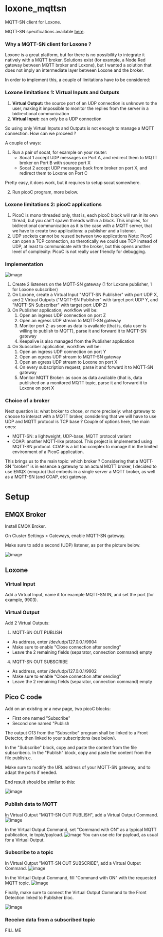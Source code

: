 # loxone_mqttsn
MQTT-SN client for Loxone.

MQTT-SN specifications available [here](https://www.oasis-open.org/committees/download.php/66091/MQTT-SN_spec_v1.2.pdf).

### Why a MQTT-SN client for Loxone ?
Loxone is a great platform, but for there is no possibility to integrate it natively with a MQTT broker.
Solutions exist (for example, a Node Red gateway between MQTT broker and Loxone), but I wanted a solution that does not imply an intermediate layer between Loxone and the broker.

In order to implement this, a couple of limitations have to be considered:

### Loxone limitations 1: Virtual Inputs and Outputs
1. <b>Virtual Output:</b> the source port of an UDP connection is unknown to the user, making it impossible to monitor the replies from the server in a bidirectional communication
2. <b>Virtual Input:</b> can only be a UDP connection

So using only Virtual Inputs and Outputs is not enough to manage a MQTT connection. How can we proceed ?

A couple of ways:

1. Run a pair of socat, for example on your router:
   - Socat 1 accept UDP messages on Port A, and redirect them to MQTT broker on Port B with source port X
   - Socat 2 accept UDP messages back from broker on port X, and redirect them to Loxone on Port C

Pretty easy, it does work, but it requires to setup socat somewhere.

2. Run picoC program, more below.

### Loxone limitations 2: picoC applications
1. PicoC is mono threaded only, that is, each picoC block will run in its own thread, but you can't spawn threads within a block. This implies, for bidirectional communication as it is the case with a MQTT server, that we have to create two applications: a publisher and a listener.
2. UDP sockets cannot be reused between two applications
Note: PicoC can open a TCP connection, so therotically we could use TCP instead of UDP, at least to communicate with the broker, but this opens another level of complexity: PicoC is not really user friendly for debugging.

### Implementation

![image](https://github.com/sebastienfouss/loxone_mqttsn/assets/14035269/6beb3953-6c7e-427b-9563-885bebff3805)

1. Create 2 listeners on the MQTT-SN gateway (1 for Loxone publisher, 1 for Loxone subscriber)
2. On Loxone, create a Virtual Input "MQTT-SN Publisher" with port UDP X, and 2 Virtual Outputs ("MQTT-SN Publisher" with target port UDP Y, and "MQTT-SN Subscriber" with target port UDP Z)
3. On Publisher application, workflow will be:
   1. Open an ingress UDP connection on port Z
   2. Open an egress UDP stream to MQTT-SN gateway
   3. Monitor port Z: as soon as data is available (that is, data user is willing to publish to MQTT), parse it and forward it to MQTT-SN gateway
   4. Keepalive is also managed from the Publisher application
4. On Subscriber application, workflow will be:
   1. Open an ingress UDP connection on port Y
   2. Open an egress UDP stream to MQTT-SN gateway
   3. Open an egress UDP stream to Loxone on port X
   3. On every subscription request, parse it and forward it to MQTT-SN gateway
   4. Monitor MQTT Broker: as soon as data available (that is, data published on a monitored MQTT topic, parse it and forward it to Loxone on port X

### Choice of a broker
Next question is: what broker to chose, or more precisely: what gateway to choose to interact with a MQTT broker, considering that we will have to use UDP and MQTT protocol is TCP base ?
Couple of options here, the main ones:
- MQTT-SN: a lightweight, UDP-base, MQTT protocol variant
- COAP: another MQTT-like protocol.
This project is implemented using MQTT-SN protocol. COAP is a bit too complex to manage it in the limited environment of a PicoC application.

This brings us to the main topic: which broker ?
Considering that a MQTT-SN "broker" is in essence a gateway to an actual MQTT broker, I decided to use EMQX (emqx.io) that embeds in a single server a MQTT broker, as well as a MQTT-SN (and COAP, etc) gateway.



# Setup

## EMQX Broker

Install EMQX Broker.

On Cluster Settings > Gateways, enable MQTT-SN gateway.

Make sure to add a second (UDP) listener, as per the picture below.

![image](https://github.com/sebastienfouss/loxone_mqttsn/assets/14035269/9f142efc-3c39-44f5-9ef0-2c8e31c9e806)


## Loxone

### Virtual Input
Add a Virtual Input, name it for example MQTT-SN IN, and set the port (for example, 9903).

### Virtual Output
Add 2 Virtual Outputs:
1. MQTT-SN OUT PUBLISH
 - As address, enter /dev/udp/127.0.0.1/9904
 - Make sure to enable "Close connection after sending"
 - Leave the 2 remaining fields (separator, connection command) empty
4. MQTT-SN OUT SUBSCRIBE
- As address, enter /dev/udp/127.0.0.1/9902
- Make sure to enable "Close connection after sending"
- Leave the 2 remaining fields (separator, connection command) empty

## Pico C code
Add on an existing or a new page, two picoC blocks:
- First one named "Subscribe"
- Second one named "Publish

The output O13 from the "Subscribe" program shall be linked to a Front Detector, then linked to your subscriptions (see below).

In the "Subscribe" block, copy and paste the content from the file subscriber.c.
In the "Publish" block, copy and paste the content from the file publish.c.

Make sure to modify the URL address of your MQTT-SN gateway, and to adapt the ports if needed.

End result should be similar to this:

![image](https://github.com/sebastienfouss/loxone_mqttsn/assets/14035269/c474a96a-5e08-42cc-b6b0-14491cc0694a)

### Publish data to MQTT
In Virtual Output "MQTT-SN OUT PUBLISH", add a Virtual Output Command.
![image](https://github.com/sebastienfouss/loxone_mqttsn/assets/14035269/db6de496-2537-4266-9d38-852b04d604b0)

In the Virtual Output Command, set "Command with ON" as a typical MQTT publication, ie topic/payload.
![image](https://github.com/sebastienfouss/loxone_mqttsn/assets/14035269/8cbbbde2-535d-40b1-8ac1-c59c72c74343)
You can use <v> etc for payload, as usual for a Virtual Output.

### Subscribe to a topic
In Virtual Output "MQTT-SN OUT SUBSCRIBE", add a Virtual Output Command.
![image](https://github.com/sebastienfouss/loxone_mqttsn/assets/14035269/cb6add79-5ac8-46d7-9f92-0e3b2c5015aa)

In the Virtual Output Command, fill "Command with ON" with the requested MQTT topic.
![image](https://github.com/sebastienfouss/loxone_mqttsn/assets/14035269/a491ea88-e3c1-4478-9fca-30c590570373)

Finally, make sure to connect the Virtual Output Command to the Front Detection linked to Publisher bloc.

![image](https://github.com/sebastienfouss/loxone_mqttsn/assets/14035269/6ca6fe49-e6a6-4b17-831a-8b34d1beba06)

### Receive data from a subscribed topic
FILL ME



  
